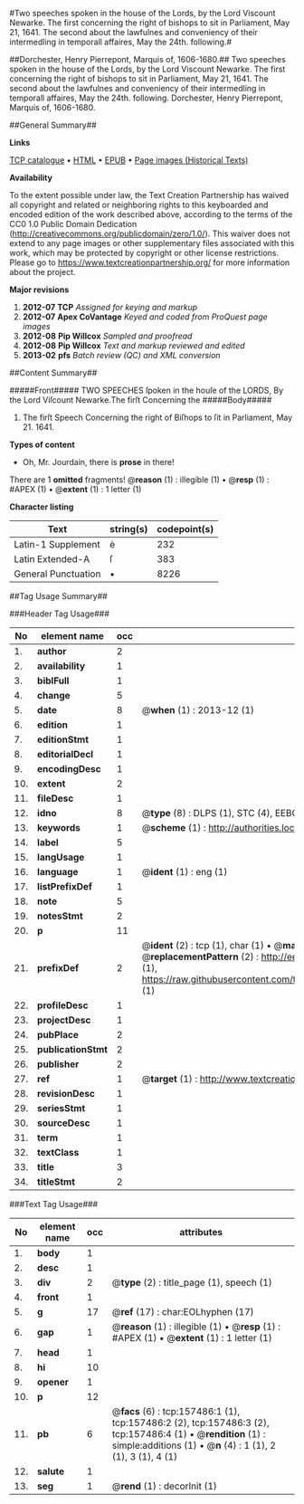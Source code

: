 #Two speeches spoken in the house of the Lords, by the Lord Viscount Newarke. The first concerning the right of bishops to sit in Parliament, May 21, 1641. The second about the lawfulnes and conveniency of their intermedling in temporall affaires, May the 24th. following.#

##Dorchester, Henry Pierrepont, Marquis of, 1606-1680.##
Two speeches spoken in the house of the Lords, by the Lord Viscount Newarke. The first concerning the right of bishops to sit in Parliament, May 21, 1641. The second about the lawfulnes and conveniency of their intermedling in temporall affaires, May the 24th. following.
Dorchester, Henry Pierrepont, Marquis of, 1606-1680.

##General Summary##

**Links**

[TCP catalogue](http://www.ota.ox.ac.uk/tcp/)  • 
[HTML](http://tei.it.ox.ac.uk/tcp/Texts-HTML/free/A81/A81630.html)  • 
[EPUB](http://tei.it.ox.ac.uk/tcp/Texts-EPUB/free/A81/A81630.epub) • 
[Page images (Historical Texts)](https://historicaltexts.jisc.ac.uk/eebo-99871256e)

**Availability**

To the extent possible under law, the Text Creation Partnership has waived all copyright and related or neighboring rights to this keyboarded and encoded edition of the work described above, according to the terms of the CC0 1.0 Public Domain Dedication (http://creativecommons.org/publicdomain/zero/1.0/). This waiver does not extend to any page images or other supplementary files associated with this work, which may be protected by copyright or other license restrictions. Please go to https://www.textcreationpartnership.org/ for more information about the project.

**Major revisions**

1. __2012-07__ __TCP__ *Assigned for keying and markup*
1. __2012-07__ __Apex CoVantage__ *Keyed and coded from ProQuest page images*
1. __2012-08__ __Pip Willcox__ *Sampled and proofread*
1. __2012-08__ __Pip Willcox__ *Text and markup reviewed and edited*
1. __2013-02__ __pfs__ *Batch review (QC) and XML conversion*

##Content Summary##

#####Front#####
TWO SPEECHES ſpoken in the houſe of the LORDS, By the Lord Viſcount Newarke.The firſt Concerning the
#####Body#####

1. The firſt Speech Concerning the right of Biſhops to ſit in Parliament, May 21. 1641.

**Types of content**

  * Oh, Mr. Jourdain, there is **prose** in there!

There are 1 **omitted** fragments! 
 @__reason__ (1) : illegible (1)  •  @__resp__ (1) : #APEX (1)  •  @__extent__ (1) : 1 letter (1)

**Character listing**


|Text|string(s)|codepoint(s)|
|---|---|---|
|Latin-1 Supplement|è|232|
|Latin Extended-A|ſ|383|
|General Punctuation|•|8226|

##Tag Usage Summary##

###Header Tag Usage###

|No|element name|occ|attributes|
|---|---|---|---|
|1.|__author__|2||
|2.|__availability__|1||
|3.|__biblFull__|1||
|4.|__change__|5||
|5.|__date__|8| @__when__ (1) : 2013-12 (1)|
|6.|__edition__|1||
|7.|__editionStmt__|1||
|8.|__editorialDecl__|1||
|9.|__encodingDesc__|1||
|10.|__extent__|2||
|11.|__fileDesc__|1||
|12.|__idno__|8| @__type__ (8) : DLPS (1), STC (4), EEBO-CITATION (1), PROQUEST (1), VID (1)|
|13.|__keywords__|1| @__scheme__ (1) : http://authorities.loc.gov/ (1)|
|14.|__label__|5||
|15.|__langUsage__|1||
|16.|__language__|1| @__ident__ (1) : eng (1)|
|17.|__listPrefixDef__|1||
|18.|__note__|5||
|19.|__notesStmt__|2||
|20.|__p__|11||
|21.|__prefixDef__|2| @__ident__ (2) : tcp (1), char (1)  •  @__matchPattern__ (2) : ([0-9\-]+):([0-9IVX]+) (1), (.+) (1)  •  @__replacementPattern__ (2) : http://eebo.chadwyck.com/downloadtiff?vid=$1&page=$2 (1), https://raw.githubusercontent.com/textcreationpartnership/Texts/master/tcpchars.xml#$1 (1)|
|22.|__profileDesc__|1||
|23.|__projectDesc__|1||
|24.|__pubPlace__|2||
|25.|__publicationStmt__|2||
|26.|__publisher__|2||
|27.|__ref__|1| @__target__ (1) : http://www.textcreationpartnership.org/docs/. (1)|
|28.|__revisionDesc__|1||
|29.|__seriesStmt__|1||
|30.|__sourceDesc__|1||
|31.|__term__|1||
|32.|__textClass__|1||
|33.|__title__|3||
|34.|__titleStmt__|2||


###Text Tag Usage###

|No|element name|occ|attributes|
|---|---|---|---|
|1.|__body__|1||
|2.|__desc__|1||
|3.|__div__|2| @__type__ (2) : title_page (1), speech (1)|
|4.|__front__|1||
|5.|__g__|17| @__ref__ (17) : char:EOLhyphen (17)|
|6.|__gap__|1| @__reason__ (1) : illegible (1)  •  @__resp__ (1) : #APEX (1)  •  @__extent__ (1) : 1 letter (1)|
|7.|__head__|1||
|8.|__hi__|10||
|9.|__opener__|1||
|10.|__p__|12||
|11.|__pb__|6| @__facs__ (6) : tcp:157486:1 (1), tcp:157486:2 (2), tcp:157486:3 (2), tcp:157486:4 (1)  •  @__rendition__ (1) : simple:additions (1)  •  @__n__ (4) : 1 (1), 2 (1), 3 (1), 4 (1)|
|12.|__salute__|1||
|13.|__seg__|1| @__rend__ (1) : decorInit (1)|
